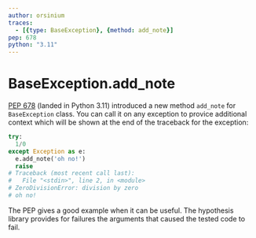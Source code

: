 ```yaml
---
author: orsinium
traces:
  - [{type: BaseException}, {method: add_note}]
pep: 678
python: "3.11"
---
```


# BaseException.add_note

[PEP 678](https://peps.python.org/pep-0678/) (landed in Python 3.11) introduced a new method `add_note` for `BaseException` class. You can call it on any exception to provice additional context which will be shown at the end of the traceback for the exception:

```python
try:
  1/0
except Exception as e:
  e.add_note('oh no!')
  raise
# Traceback (most recent call last):
#   File "<stdin>", line 2, in <module>
# ZeroDivisionError: division by zero
# oh no!
```

The PEP gives a good example when it can be useful. The hypothesis library provides for failures the arguments that caused the tested code to fail.
